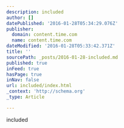 ```yaml
---
description: included
author: []
datePublished: '2016-01-28T05:34:29.076Z'
publisher:
  domain: content.time.com
  name: content.time.com
dateModified: '2016-01-28T05:33:42.371Z'
title: ''
sourcePath: _posts/2016-01-28-included.md
published: true
inFeed: true
hasPage: true
inNav: false
url: included/index.html
_context: 'http://schema.org'
_type: Article

---
```

included